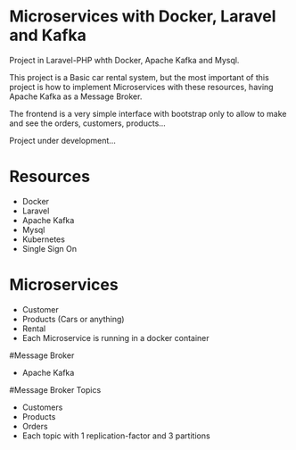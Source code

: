 # Microservices with Docker, Laravel and Kafka
Project in Laravel-PHP whth Docker, Apache Kafka and Mysql.  

This project is a Basic car rental system, but the most important of this project is how to implement Microservices 
with these resources, having Apache Kafka as a Message Broker.  

The frontend is a very simple interface with bootstrap only to allow to make and see the orders, customers, products...   

Project under development...

# Resources
- Docker
- Laravel
- Apache Kafka
- Mysql
- Kubernetes
- Single Sign On

# Microservices
- Customer
- Products (Cars or anything)
- Rental  
- Each Microservice is running in a docker container

#Message Broker  
- Apache Kafka  

#Message Broker Topics
- Customers  
- Products  
- Orders
- Each topic with 1 replication-factor and 3 partitions
